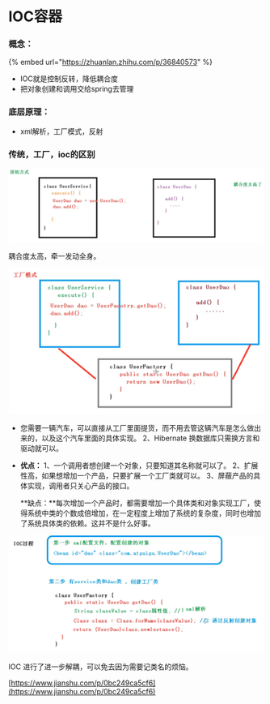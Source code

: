 # IOC容器

### 概念：

{% embed url="https://zhuanlan.zhihu.com/p/36840573" %}

* IOC就是控制反转，降低耦合度
* 把对象创建和调用交给spring去管理

### 底层原理：

* xml解析，工厂模式，反射

### 传统，工厂，ioc的区别

![](../../.gitbook/assets/image%20%2813%29.png)

耦合度太高，牵一发动全身。

![](../../.gitbook/assets/image%20%2814%29.png)

* 您需要一辆汽车，可以直接从工厂里面提货，而不用去管这辆汽车是怎么做出来的，以及这个汽车里面的具体实现。 2、Hibernate 换数据库只需换方言和驱动就可以。
* **优点：** 1、一个调用者想创建一个对象，只要知道其名称就可以了。 2、扩展性高，如果想增加一个产品，只要扩展一个工厂类就可以。 3、屏蔽产品的具体实现，调用者只关心产品的接口。

  **缺点：**每次增加一个产品时，都需要增加一个具体类和对象实现工厂，使得系统中类的个数成倍增加，在一定程度上增加了系统的复杂度，同时也增加了系统具体类的依赖。这并不是什么好事。

![](../../.gitbook/assets/image%20%2815%29.png)

IOC 进行了进一步解耦，可以免去因为需要记类名的烦恼。

[https://www.jianshu.com/p/0bc249ca5cf6](https://www.jianshu.com/p/0bc249ca5cf6)

